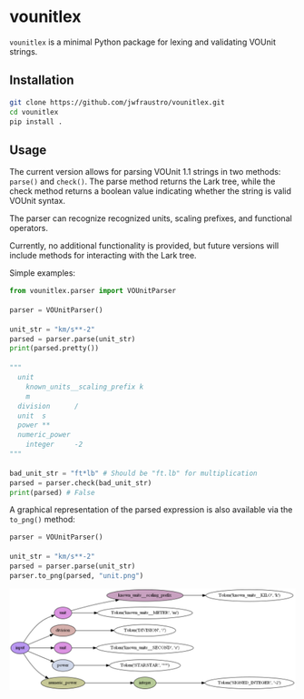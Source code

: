 # vounitlex

`vounitlex` is a minimal Python package for lexing and validating VOUnit strings.

## Installation

```bash
git clone https://github.com/jwfraustro/vounitlex.git
cd vounitlex
pip install .
```

## Usage

The current version allows for parsing VOUnit 1.1 strings in two methods: `parse()` and `check()`. The parse method returns the Lark tree, while the check method returns a boolean value indicating whether the string is valid VOUnit syntax.

The parser can recognize recognized units, scaling prefixes, and functional operators.

Currently, no additional functionality is provided, but future versions will include methods for interacting with the Lark tree.

Simple examples:

```python
from vounitlex.parser import VOUnitParser

parser = VOUnitParser()

unit_str = "km/s**-2"
parsed = parser.parse(unit_str)
print(parsed.pretty())

"""
  unit
    known_units__scaling_prefix k
    m
  division      /
  unit  s
  power **
  numeric_power
    integer     -2
"""

bad_unit_str = "ft*lb" # Should be "ft.lb" for multiplication
parsed = parser.check(bad_unit_str)
print(parsed) # False
```

A graphical representation of the parsed expression is also available via the `to_png()` method:

```python
parser = VOUnitParser()

unit_str = "km/s**-2"
parsed = parser.parse(unit_str)
parser.to_png(parsed, "unit.png")
```

![Parsed expression tree](examples/example_tree.png)

